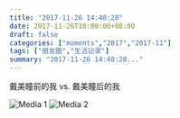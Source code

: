 ```yaml
---
title: "2017-11-26 14:48:28"
date: 2017-11-26T10:00:00+08:00
draft: false
categories: ["moments","2017","2017-11"]
tags: ["朋友圈","生活记录"]
summary: "2017-11-26 14:48:28..."
---
```


戴美瞳前的我 vs. 戴美瞳后的我

![Media 1](/Moments/photos/2017-11-26/201711261448280.jpg)
![Media 2](/Moments/photos/2017-11-26/201711261448281.jpg)


